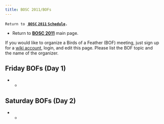 ```yaml
---
title: BOSC 2011/BOFs
---
```


`Return to `**[ `BOSC` `2011`
`Schedule`](BOSC_2011_Schedule "wikilink")`.`**

-   Return to **[ BOSC 2011](BOSC_2011 "wikilink")** main page.

If you would like to organize a Birds of a Feather (BOF) meeting, just
sign up for a [ wiki account](Special:Userlogin "wikilink"), login, and
edit this page. Please list the BOF topic and the name of the organizer.

Friday BOFs (Day 1)
-------------------

-   -   

Saturday BOFs (Day 2)
---------------------

-   -   

